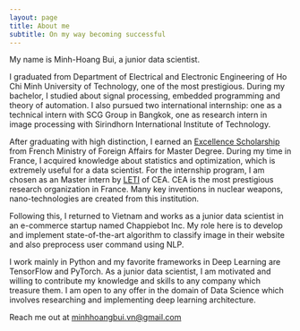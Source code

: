 ```yaml
---
layout: page
title: About me
subtitle: On my way becoming successful
---
```


My name is Minh-Hoang Bui, a junior data scientist.

I graduated from Department of Electrical and Electronic Engineering of Ho Chi Minh University of Technology, one of the most prestigious. During my bachelor, I studied about signal processing, embedded programming and theory of automation. I also pursued two international internship: one as a technical intern with SCG Group in Bangkok, one as research intern in image processing with Sirindhorn International Institute of Technology.

After graduating with high distinction, I earned an [Excellence Scholarship](https://vn.ambafrance.org/Programme-de-Bourses-d-Excellence-de-l-Ambassade-de-France-au-Vietnam-appel-a-4627) from French Ministry of Foreign Affairs for Master Degree. During my time in France, I acquired knowledge about statistics and optimization, which is extremely useful for a data scientist. For the internship program, I am chosen as an Master intern by [LETI](http://www.leti-cea.com/cea-tech/leti/english/Pages/Welcome.aspx) of CEA. CEA is the most prestigious research organization in France. Many key inventions in nuclear weapons, nano-technologies are created from this institution.

Following this, I returned to Vietnam and works as a junior data scientist in an e-commerce startup named Chappiebot Inc. My role here is to develop and implement state-of-the-art algorithm to classify image in their website and also preprocess user command using NLP.

I work mainly in Python and my favorite frameworks in Deep Learning are TensorFlow and PyTorch.
As a junior data scientist, I am motivated and willing to contribute my knowledge and skills to any company which treasure them. I am open to any offer in the domain of Data Science which involves researching and implementing deep learning architecture.

Reach me out at minhhoangbui.vn@gmail.com